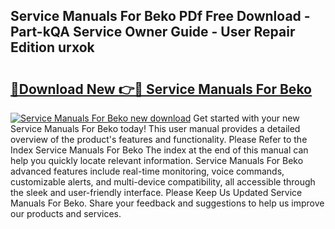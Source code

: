 ## Service Manuals For Beko PDf Free Download - Part-kQA Service Owner Guide - User Repair Edition urxok

# <h2><a href="http://bc63070.oget.top/?id=Service+Manuals+For+Beko">🔗Download New 👉🔴 Service Manuals For Beko</a></h2>

[![Service Manuals For Beko new download](https://i.imgur.com/5g1atiW.png)](http://bc63070.oget.top/?id=Service+Manuals+For+Beko)
Get started with your new Service Manuals For Beko today! This user manual provides a detailed overview of the product's features and functionality. Please Refer to the Index Service Manuals For Beko The index at the end of this manual can help you quickly locate relevant information. Service Manuals For Beko advanced features include real-time monitoring, voice commands, customizable alerts, and multi-device compatibility, all accessible through the sleek and user-friendly interface. Please Keep Us Updated Service Manuals For Beko. Share your feedback and suggestions to help us improve our products and services.
